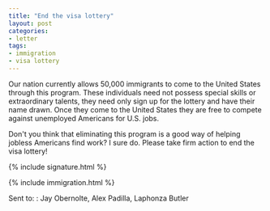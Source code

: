 ```yaml
---
title: "End the visa lottery"
layout: post
categories:
- letter
tags:
- immigration
- visa lottery
---
```


Our nation currently allows 50,000 immigrants to come to the United States through this program. These individuals need not possess special skills or extraordinary talents, they need only sign up for the lottery and have their name drawn. Once they come to the United States they are free to compete against unemployed Americans for U.S. jobs.

Don't you think that eliminating this program is a good way of helping jobless Americans find work? I sure do. Please take firm action to end the visa lottery!

{% include signature.html %}

{% include immigration.html %}

Sent to:
: Jay Obernolte, Alex Padilla, Laphonza Butler
